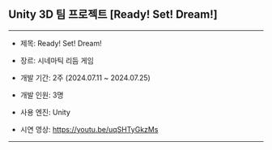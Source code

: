 ## Unity 3D 팀 프로젝트 [Ready! Set! Dream!]
<hr/>

* 제목: Ready! Set! Dream!

* 장르: 시네마틱 리듬 게임

* 개발 기간: 2주 (2024.07.11 ~ 2024.07.25)

* 개발 인원: 3명

* 사용 엔진: Unity

* 시연 영상: https://youtu.be/uqSHTyGkzMs

<hr/>
